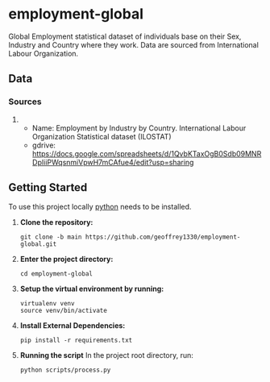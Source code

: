 # employment-global

Global Employment statistical dataset of individuals base on their Sex, Industry and Country where they work. Data are sourced from International Labour Organization.

## Data

### Sources

1. 
    * Name: Employment by Industry by Country. International Labour Organization Statistical dataset (ILOSTAT)
    * gdrive: https://docs.google.com/spreadsheets/d/1QvbKTaxOgB0Sdb09MNRDpIiiPWqsnmiVpwH7mCAfue4/edit?usp=sharing

## Getting Started
To use this project locally [python](https://www.python.org/downloads/)  needs to be installed.

1. **Clone the repository:**
    ```
    git clone -b main https://github.com/geoffrey1330/employment-global.git
    ```
2. **Enter the project directory:**
    ```
    cd employment-global
    ```
3. **Setup the virtual environment by running:**
    ```
    virtualenv venv
    source venv/bin/activate 
    ```
    
4. **Install External Dependencies:**
    ```
    pip install -r requirements.txt
    ```
   
5. **Running the script**
    In the project root directory, run:
    ```
    python scripts/process.py
    ```
